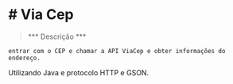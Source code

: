 <h1> # V i a C e p </h1>

> *** Descrição  ***

```
entrar com o CEP e chamar a API ViaCep e obter informações do endereço.
```
Utilizando Java e protocolo HTTP e GSON.

